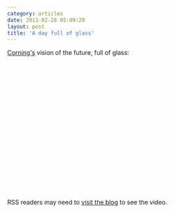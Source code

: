```yaml
---
category: articles
date: 2011-02-28 05:09:29
layout: post
title: 'A day full of glass'
---
```


<p><a href="http://www.corning.com/">Corning's</a> vision of the future, full of glass:</p>

<iframe title="A day full of glass" width="480" height="300" data-src="//www.youtube.com/embed/6Cf7IL_eZ38" frameborder="0" allowfullscreen></iframe>

<p>RSS readers may need to <a href="//joaobordalo.com/articles/2011/02/28/a-day-full-of-glass">visit the blog</a> to see the video.</p>
